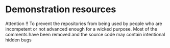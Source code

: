 # Demonstration resources

Attention !! 
To prevent the repositories from being used by people who are incompetent or not advanced enough for a wicked purpose. Most of the comments have been removed and the source code may contain intentional hidden bugs
